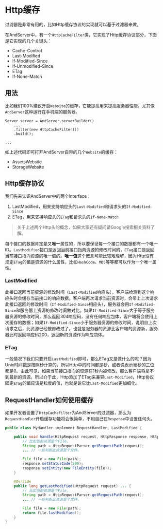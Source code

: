 # Http缓存

过滤器是非常有用的，比如Http缓存协议的实现就可以基于过滤器来做。  

在AndServer中，有一个`HttpCacheFilter`类，它实现了Http缓存协议部分，下面是它实现的几个关键头：

* Cache-Control
* Last-Modified
* If-Modified-Since
* If-Unmodified-Since
* ETag
* If-None-Match

## 用法
比如我们100%建议开启`Website`的缓存，它能提高用来提高服务器性能，尤其像`AndServer`这种运行在手机端的服务器。  

```
Server server = AndServer.serverBuilder()
	...
	.filter(new HttpCacheFilter())
	.build();

...
```

如上述代码即可打开AndServer自带的几个`Website`的缓存：
* AssetsWebsite
* StorageWebsite

## Http缓存协议
我们先来认识AndServer中的两个Interface：
1. LastModified，用来支持响应头的`Last-Modified`和请求头的`If-Modified-Since`
2. ETag，用来支持响应头的`ETag`和请求头的`If-None-Match`

> 关于上述两个Http头的概念，如果大家还有疑问请Google搜索相关资料了解。

每个接口的数据肯定是又**唯一**属性的，所以要保证每一个接口的数据都有一个唯一ID。`LastModified`接口是返回当前接口指向资源的修改时间的，`ETag`接口是返回当前接口指向资源的唯一值的。**唯一值**这个概念可能比较难理解，因为Http没有规定`ETag`的值是资源的什么属性，比如`HashCode`、`MD5`等等都可以作为一个唯一属性。  

### LastModified
此接口返回当前资源的修改时间（`Last-Modified`响应头），客户端检测到这个响应头时会缓存当前接口的响应数据。客户端再次请求当前资源时，会带上上次请求此接口返回的修改时间（`If-Modified-Since`相应头），服务器会用`If-Modified-Since`和服务器上资源的修改时间做对比。如果`If-Modified-Since`大于等于服务器资源的修改时间，那么返回304响应码，没有任何响应包体，客户端将会使用上次缓存的数据；如果`If-Modified-Since`小于服务器资源的修改时间，说明自上次请求之后，此资源已经被修改过了，也就是服务器的资源比客户端的资源新，服务器此时返回响应码200，返回新的资源作为响应包体。

### ETag
一般情况下我们只要开启`LastModified`即可，那么ETag又是做什么的呢？因为Unix时间戳是按照秒计算的，所以Http中的时间都是秒，或者说表示毫秒的三位都是0。由此可见，如果当前接口指向的资源在1秒内被修改，那么客户端将拿不到最新的资源。所以介于此，Http添加了ETag来兼容`Last-Modified`，Http协议固定`ETag`的值应该是粒度的值，也就是说它比`Last-Modified`更加细化。

## RequestHandler如何使用缓存
如果开发者设置了`HttpCacheFilter`为AndServer的过滤器，那么为`RequestHandler`开启缓存功能将会很简单，不用自己在`Response`中设置任何头。

```java
public class MyHandler implement RequestHandler, LastModified {

	public void handle(HttpRequest request, HttpResponse response, HttpContext context) ... {
		// 比如当前资源是个File。
		String path = HttpRequestParser.getRequestPath(request);
		... // 一些判断此资源是个文件。

		File file = new File(path);
		response.setStatusCode(200);
		response.setEntity(new FileEntity(file));
	}

	@Ovrride
	public long getLastModified(HttpRequest request) ... {
		// 比如当前资源是个File。
		String path = HttpRequestParser.getRequestPath(request);
		... // 一些判断此资源是个文件。

		File file = new File(path);
		return file.lastModified();
	}
}
```